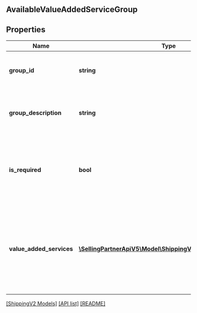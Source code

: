 ## AvailableValueAddedServiceGroup

## Properties

Name | Type | Description | Notes
------------ | ------------- | ------------- | -------------
**group_id** | **string** | The type of the value-added service group. |
**group_description** | **string** | The name of the value-added service group. |
**is_required** | **bool** | When true, one or more of the value-added services listed must be specified. |
**value_added_services** | [**\SellingPartnerApiV5\Model\ShippingV2\ValueAddedService[]**](ValueAddedService.md) | A list of optional value-added services available for purchase with a shipping service offering. | [optional]

[[ShippingV2 Models]](../) [[API list]](../../Api) [[README]](../../../README.md)
